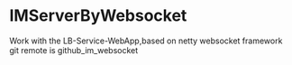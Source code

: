 # IMServerByWebsocket
Work with the LB-Service-WebApp,based on netty websocket framework
git remote is github_im_websocket
